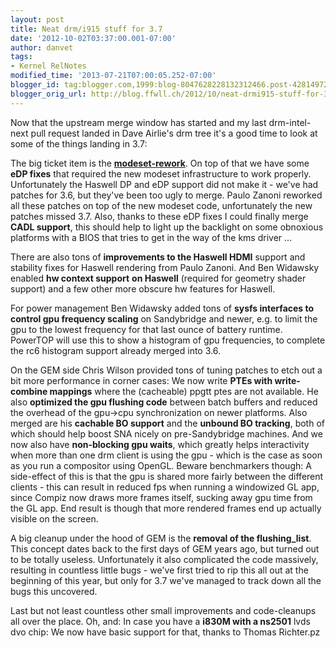 ```yaml
---
layout: post
title: Neat drm/i915 stuff for 3.7
date: '2012-10-02T03:37:00.001-07:00'
author: danvet
tags:
- Kernel RelNotes
modified_time: '2013-07-21T07:00:05.252-07:00'
blogger_id: tag:blogger.com,1999:blog-8047628228132312466.post-4281497260812145729
blogger_orig_url: http://blog.ffwll.ch/2012/10/neat-drmi915-stuff-for-37.html
---
```


Now that the upstream merge window has started and my last drm-intel-next pull request landed in Dave Airlie's drm tree it's a good time to look at some of the things landing in 3.7:

<!--more-->

The big ticket item is the <b>[modeset-rework](/2012/08/new-modeset-code.html)</b>. On top of that we have some <b>eDP fixes</b> that required the new modeset infrastructure to work properly. Unfortunately the Haswell DP and eDP support did not make it - we've had patches for 3.6, but they've been too ugly to merge. Paulo Zanoni reworked all these patches on top of the new modeset code, unfortunately the new patches missed 3.7.  Also, thanks to these eDP fixes I could finally merge <b>CADL support</b>, this should help to light up the backlight on some obnoxious platforms with a BIOS that tries to get in the way of the kms driver ...



There are also tons of <b>improvements to the Haswell HDMI</b> support and stability fixes for Haswell rendering from Paulo Zanoni. And Ben Widawsky enabled <b>hw context support</b> <b>on Haswell</b> (required for geometry shader support) and a few other more obscure hw features for Haswell.



For power management Ben Widawsky added tons of <b>sysfs interfaces to control gpu frequency scaling</b> on Sandybridge and newer, e.g. to limit the gpu to the lowest frequency for that last ounce of battery runtime. PowerTOP will use this to show a histogram of gpu frequencies, to complete the rc6 histogram support already merged into 3.6.



On the GEM side Chris Wilson provided tons of tuning patches to etch out a bit more performance in corner cases: We now write <b>PTEs with write-combine mappings</b> where the (cacheable) ppgtt ptes are not available. He also <b>optimized the gpu flushing code</b> between batch buffers and reduced the overhead of the gpu-&gt;cpu synchronization on newer platforms. Also merged are his <b>cachable BO support</b> and the <b>unbound BO tracking</b>, both of which should help boost SNA nicely on pre-Sandybridge machines. And we now also have <b>non-blocking gpu waits</b>, which greatly helps interactivity when more than one drm client is using the gpu - which is the case as soon as you run a compositor using OpenGL. Beware benchmarkers though: A side-effect of this is that the gpu is shared more fairly between the different clients - this can result in reduced fps when running a windowized GL app, since Compiz now draws more frames itself, sucking away gpu time from the GL app. End result is though that more rendered frames end up actually visible on the screen. 



A big cleanup under the hood of GEM is the <b>removal of the flushing_list</b>. This concept dates back to the first days of GEM years ago, but turned out to be totally useless. Unfortunately it also complicated the code massively, resulting in countless little bugs - we've first tried to rip this all out at the beginning of this year, but only for 3.7 we've managed to track down all the bugs this uncovered.



Last but not least countless other small improvements and code-cleanups all over the place. Oh, and: In case you have a <b>i830M with a ns2501</b> lvds dvo chip: We now have basic support for that, thanks to Thomas Richter.pz
